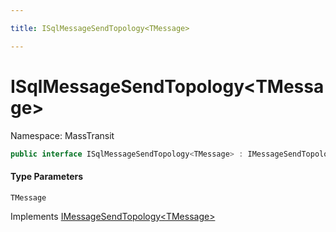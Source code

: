 ```yaml
---

title: ISqlMessageSendTopology<TMessage>

---
```


# ISqlMessageSendTopology\<TMessage\>

Namespace: MassTransit

```csharp
public interface ISqlMessageSendTopology<TMessage> : IMessageSendTopology<TMessage>
```

#### Type Parameters

`TMessage`<br/>

Implements [IMessageSendTopology\<TMessage\>](../../masstransit-abstractions/masstransit/imessagesendtopology-1)
